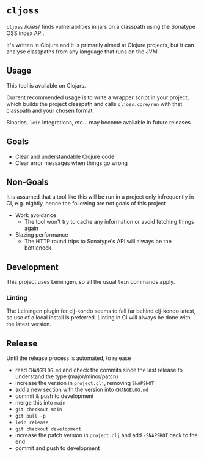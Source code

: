 # `cljoss`

`cljoss` /kʎøs/ finds vulnerabilities in jars on a classpath
using the Sonatype OSS index API.

It's written in Clojure and it is primarily aimed at
Clojure projects, but it can analyse classpaths from
any language that runs on the JVM.

## Usage

This tool is available on Clojars.

Current recommended usage is to write a wrapper
script in your project, which builds the project 
classpath and calls `cljoss.core/run` with that
classpath and your chosen format.

Binaries, `lein` integrations, etc...
may become available in future releases.

## Goals

- Clear and understandable Clojure code
- Clear error messages when things go wrong

## Non-Goals

It is assumed that a tool like this will be run
in a project only infrequently in CI, e.g. nightly,
hence the following are not goals of this project

- Work avoidance
    - The tool won't try to cache any information or avoid fetching things again
- Blazing performance
    - The HTTP round trips to Sonatype's API will always be the bottleneck

## Development

This project uses Leiningen, so all the usual `lein` commands apply.

### Linting

The Leiningen plugin for clj-kondo seems to fall far behind clj-kondo
latest, so use of a local install is preferred. Linting in CI
will always be done with the latest version.

## Release

Until the release process is automated, to release

- read `CHANGELOG.md` and check the commits since the last
   release to understand the type (major/minor/patch)
- increase the version in `project.clj`, removing `SNAPSHOT`
- add a new section with the version into `CHANGELOG.md`
- commit & push to development
- merge this into `main`
- `git checkout main`
- `git pull -p`
- `lein release`
- `git checkout development`
- increase the patch version in `project.clj`
    and add `-SNAPSHOT` back to the end
- commit and push to development
